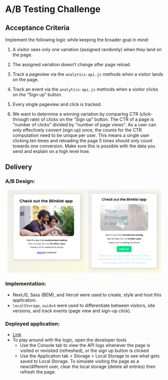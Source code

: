 # A/B Testing Challenge

## Acceptance Criteria

Implement the following logic while keeping the broader goal in mind:

1. A visitor sees only one variation (assigned randomly) when they land on the page.

2. The assigned variation doesn’t change after page reload.

3. Track a pageview via the `analytics-api.js` methods when a visitor lands on the page.

4. Track an event via the `analytics-api.js` methods when a visitor clicks on the “Sign up” button.

5. Every single pageview and click is tracked.

6. We want to determine a winning variation by comparing CTR (click-through rate) of clicks on the “Sign up” button. The CTR of a page is "number of clicks" divided by "number of page views". As a user can only effectively convert (sign up) once, the counts for the CTR computation need to be unique per user. This means a single user clicking ten times and reloading the page 5 times should only count towards one conversion. Make sure this is possible with the data you send and explain on a high level how.

## Delivery
### A/B Design:
<p align="center">
  <img src="public/A_design.png" width="49.85%"  />
  <img src="public/B_design.png" width="46.5%"  />
</p>

### Implementation:
- NextJS, Sass (BEM), and Vercel were used to create, style and host this application.
- `localStorage`, `uuidv4` were used to differentiate between visitors, site versions, and track events (page view and sign-up click).

### Deployed application:
- [Link](https://ab-testing-blinkist-edaykin.vercel.app/)
- To play around with the logic, open the developer tools
  - Use the Console tab to view the API logs whenever the page is visited or revisited (refreshed), or the sign up button is clicked
  - Use the Application tab > Storage > Local Storage to see what gets saved to Local Storage. To simulate visiting the page as a new/different user, clear the local storage (delete all entries) then refresh the page.